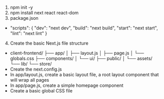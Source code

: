 1. npm init -y
2. npm install next react react-dom
3. package.json
- "scripts": {
  "dev": "next dev",
  "build": "next build",
  "start": "next start",
  "lint": "next lint"
}

4. Create the basic Next.js file structure
- client-frontend/
├── app/
│   ├── layout.js
│   ├── page.js
│   └── globals.css
├── components/
│   └── ui/
├── public/
│   └── assets/
└── lib/
    └── store/
- Create the next.config.js
- In app/layout.js, create a basic layout file, a root layout component that will wrap all pages
- In app/page.js, create a simple homepage component
- Create a basic global CSS file

